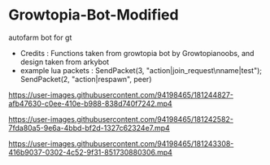 # Growtopia-Bot-Modified
autofarm bot for gt

 * Credits : Functions taken from growtopia bot by Growtopianoobs, and design taken from arkybot
 * example lua packets : SendPacket(3, "action|join_request\nname|test");  SendPacket(2, "action|respawn", peer)



https://user-images.githubusercontent.com/94198465/181244827-afb47630-c0ee-410e-b988-838d740f7242.mp4

https://user-images.githubusercontent.com/94198465/181242582-7fda80a5-9e6a-4bbd-bf2d-1327c62324e7.mp4

https://user-images.githubusercontent.com/94198465/181243308-416b9037-0302-4c52-9f31-851730880306.mp4


